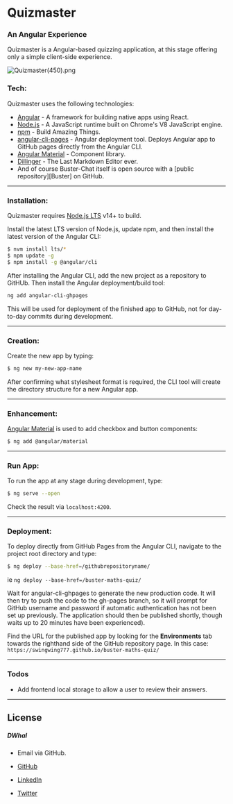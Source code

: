 # Quizmaster
### An Angular Experience
Quizmaster is a Angular-based quizzing application, at this stage offering only a simple client-side experience.

![Quizmaster(450).png](https://sweepback.co.uk/supportfiles/Readme%20Support%20Media%20-%20for%20Sweepback/Quizmaster(450).png)

### Tech:

Quizmaster uses the following technologies:

* [Angular] - A framework for building native apps using React.
* [Node.js] - A JavaScript runtime built on Chrome's V8 JavaScript engine.
* [npm] - Build Amazing Things.
* [angular-cli-pages] - Angular deployment tool.  Deploys Angular app to GitHub pages directly from the Angular CLI.
* [Angular Material] - Component library.
* [Dillinger] - The Last Markdown Editor ever.
* And of course Buster-Chat itself is open source with a [public repository][Buster]
 on GitHub.
----
### Installation:

Quizmaster requires [Node.js LTS](https://nodejs.org/) v14+ to build.

Install the latest LTS version of Node.js, update npm, and then install the latest version of the Angular CLI:
```sh
$ nvm install lts/*
$ npm update -g
$ npm install -g @angular/cli
```
After installing the Angular CLI, add the new project as a repository to GitHUb.  Then install the Angular deployment/build tool:
```sh
ng add angular-cli-ghpages
```
This will be used for deployment of the finished app to GitHub, not for day-to-day commits during development.

----

### Creation:
Create the new app by typing:
```sh
$ ng new my-new-app-name
```
After confirming what stylesheet format is required, the CLI tool will create the directory structure for a new Angular app.

----

### Enhancement:
[Angular Material] is used to add checkbox and button components:
```sh
$ ng add @angular/material
```

----
### Run App:
To run the app at any stage during development, type:
```sh
$ ng serve --open
```
Check the result via `localhost:4200`.

----

### Deployment:
To deploy directly from GitHub Pages from the Angular CLI, navigate to the project root directory and type:
```sh
$ ng deploy --base-href=/githubrepositoryname/
```
ie `ng deploy --base-href=/buster-maths-quiz/`

Wait for angular-cli-ghpages to generate the new production code. It will then try to push the code to the gh-pages branch, so it will prompt for GitHub username and password if automatic authentication has not been set up previously.  The application should then be published shortly, though waits up to 20 minutes have been experienced).

Find the URL for the published app by looking for the **Environments** tab towards the righthand side of the GitHub repository page.  In this case: `https://swingwing777.github.io/buster-maths-quiz/`

----
### Todos

 - Add frontend local storage to allow a user to review their answers.

----
License 
----

##### DWhal
* Email via GitHub.
* [GitHub]
* [LinkedIn]
* [Twitter]



   [Dillinger]: <https://github.com/joemccann/dillinger>
   [Node.js]: <https://nodejs.org/en/>
   [npm]: <https://www.npmjs.com/>
   [Angular]: <https://expo.io>
   [angular-cli-pages]: <https://www.npmjs.com/package/angular-cli-ghpages>
   [Angular Material]: <https://material.angular.io/>
   [GitHub]: <https://github.com/Swingwing777/buster-maths-quiz>
   [LinkedIn]: <linkedin.com/in/david-hales-3450305a>
   [Twitter]: <https://twitter.com/dwhal>